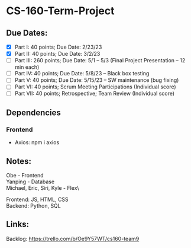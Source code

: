 # CS-160-Term-Project

## Due Dates:
- [x] Part I:		40 points; Due Date: 2/23/23
- [x] Part II: 	40 points; Due Date: 3/2/23
- [ ] Part III: 	260 points; Due Date: 5/1 – 5/3 (Final Project Presentation – 12 min each)
- [ ] Part IV: 	40 points; Due Date: 5/8/23 – Black box testing
- [ ] Part V:	40 points; Due Date: 5/15/23 – SW maintenance (bug fixing)
- [ ] Part VI:	40 points; Scrum Meeting Participations (Individual score)
- [ ] Part VII:	40 points; Retrospective; Team Review (Individual score)

## Dependencies
 ### Frontend
 - Axios: npm i axios

## Notes:
Obe - Frontend\
Yanping - Database\
Michael, Eric, Siri, Kyle - Flex\

Frontend: JS, HTML, CSS\
Backend: Python, SQL

## Links:
 Backlog: https://trello.com/b/Oe9Y57WT/cs160-team9 
